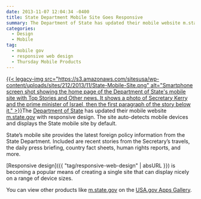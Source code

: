 ```yaml
---
date: 2013-11-07 12:04:34 -0400
title: State Department Mobile Site Goes Responsive
summary: The Department of State has updated their mobile website m.state.gov
categories:
  - Design
  - Mobile
tag:
  - mobile gov
  - responsive web design
  - Thursday Mobile Products
---
```


[{{< legacy-img src="https://s3.amazonaws.com/sitesusa/wp-content/uploads/sites/212/2013/11/State-Mobile-Site.png" alt="Smartphone screen shot showing the home page of the Department of State's mobile site with Top Stories and Other news. It shows a photo of Secretary Kerry and the prime minister of Israel, then the first paragraph of the story below it." >}}](https://s3.amazonaws.com/sitesusa/wp-content/uploads/sites/212/2013/11/State-Mobile-Site.png)The [Department of State](http://www.state.gov/) has updated their mobile website [m.state.gov](http://m.state.gov) with responsive design.  The site auto-detects mobile devices and displays the State mobile site by default.

State&#8217;s mobile site provides the latest foreign policy information from the State Department. Included are recent stories from the Secretary’s travels, the daily press briefing, country fact sheets, human rights reports, and more.

[Responsive design]({{ "tag/responsive-web-design" | absURL }}) is becoming a popular means of creating a single site that can display nicely on a range of device sizes.

You can view other products like [m.state.gov](http://m.state.gov/) on the [USA.gov Apps Gallery](http://apps.usa.gov/).